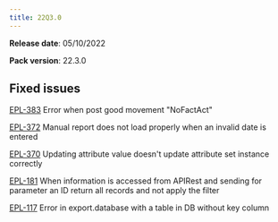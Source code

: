 ```yaml
---
title: 22Q3.0
---
```


**Release date**: 05/10/2022

**Pack version**: 22.3.0

## Fixed issues

[EPL-383](https://github.com/etendosoftware/etendo_core/issues/70) Error when post good movement "NoFactAct"

[EPL-372](https://github.com/etendosoftware/etendo_core/issues/55) Manual report does not load properly when an invalid date is entered

[EPL-370](https://github.com/etendosoftware/etendo_core/issues/52) Updating attribute value doesn't update attribute set instance correctly

[EPL-181](https://github.com/etendosoftware/etendo_core/issues/92) When information is accessed from APIRest and sending for parameter an ID return all records and not apply the filter

[EPL-117](https://github.com/etendosoftware/etendo_core/issues/91) Error in export.database with a table in DB without key column
